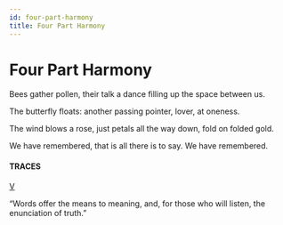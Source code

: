 ```yaml
---
id: four-part-harmony
title: Four Part Harmony
---
```


# Four Part Harmony

Bees gather pollen,
their talk a dance filling up
the space between us.

The butterfly floats:
another passing pointer,
lover, at oneness.

The wind blows a rose,
just petals all the way down,
fold on folded gold.

We have remembered,
that is all there is to say.
We have remembered.


#### TRACES

[V](https://www.youtube.com/watch?v=D9gYhnUKehU "Tchaikovsky")

“Words offer the means to meaning,
and, for those who will listen,
the enunciation of truth.”
